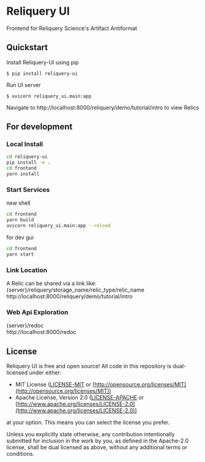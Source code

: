 # Reliquery UI
Frontend for Reliquery
Science's Artifact Antiformat

## Quickstart
Install Reliquery-UI using pip
```
$ pip install reliquery-ui
```
Run UI server
```
$ uvicorn reliquery_ui.main:app
```
Navigate to http://localhost:8000/reliquery/demo/tutorial/intro to view Relics

## For development

### Local Install
```bash
cd reliquery-ui
pip install -e .
cd frontend
yarn install
```
### Start Services
new shell
```bash
cd frontend
yarn build
uvicorn reliquery_ui.main:app --reload
```
for dev gui
```bash
cd frontend
yarn start
```

### Link Location
A Relic can be shared via a link like:
<br />
{server}/reliquery/storage_name/relic_type/relic_name
<br />
http://localhost:8000/reliquery/demo/tutorial/intro

### Web Api Exploration
{server}/redoc
<br />
http://localhost:8000/redoc

## License

Reliquery UI is free and open source! All code in this repository is dual-licensed under either:

* MIT License ([LICENSE-MIT](docs/LICENSE-MIT) or [http://opensource.org/licenses/MIT](http://opensource.org/licenses/MIT))
* Apache License, Version 2.0 ([LICENSE-APACHE](docs/LICENSE-APACHE) or [http://www.apache.org/licenses/LICENSE-2.0](http://www.apache.org/licenses/LICENSE-2.0))

at your option. This means you can select the license you prefer.

Unless you explicitly state otherwise, any contribution intentionally submitted
for inclusion in the work by you, as defined in the Apache-2.0 license, shall be dual licensed as above, without any
additional terms or conditions.
